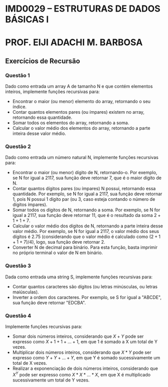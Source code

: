 # IMD0029 – ESTRUTURAS DE DADOS BÁSICAS I
# PROF. EIJI ADACHI M. BARBOSA

## Exercícios de Recursão

### Questão 1
Dado como entrada um array A de tamanho N e que contém  elementos inteiros, implemente funções recursivas para:
* Encontrar o maior (ou menor) elemento do array, retornando o seu índice.
* Contar quantos elementos pares (ou ímpares) existem no array, retornando essa quantidade.
* Somar todos os elementos do array, retornando a soma.
* Calcular o valor médio dos elementos do array, retornando a parte inteira desse valor médio.

### Questão 2
Dado como entrada um número natural N, implemente funções recursivas para:
* Encontrar o maior (ou menor) dígito de N, retornando-o. Por exemplo, se N for igual a $2117$, sua função deve retornar $7$, que é o maior dígito de N.
* Contar quantos dígitos pares (ou ímpares) N possui, retornando essa quantidade. Por exemplo, se N for igual a $2117$, sua função deve retornar $1$, pois N possui $1$ dígito par (ou $3$, caso esteja contando o número de dígitos ímpares).
* Somar todos os dígitos de N, retornando a soma. Por exemplo, se N for igual a $2117$, sua função deve retornar $11$, que é o resultado da soma $2 + 1 + 1 + 7$.
* Calcular o valor médio dos dígitos de N, retornando a parte inteira desse valor médio. Por exemplo, se N for igual a $2117$, o valor médio dos seus dígitos é $2.75$ (considerando que o valor médio é calculado como $(2+1+1+7)/4 )$, logo, sua função deve retornar $2$.
* Converter N de decimal para binário. Para esta função, basta imprimir no próprio terminal o valor de N em binário.

### Questão 3
Dada como entrada uma string S, implemente funções recursivas para:
* Contar quantos caracteres são dígitos (ou letras minúsculas, ou letras maiúsculas).
* Inverter a ordem dos caracteres. Por exemplo, se S for igual a "ABCDE", sua função deve retornar "EDCBA".

### Questão 4
Implemente funções recursivas para:
* Somar dois números inteiros, considerando que $X + Y$ pode ser expresso como $X + 1 + 1 + ... + 1$, em que 1 é somado a X um total de Y vezes.
* Multiplicar dois números inteiros, considerando que $X * Y$ pode ser expresso como $Y + Y + ... + Y$, em que Y é somado sucessivamente um total de X vezes.
* Realizar a exponenciação de dois números inteiros, considerando que $X^Y$ pode ser expresso como $X * X * ... * X$, em que X é multiplicado sucessivamente um total de Y vezes.
